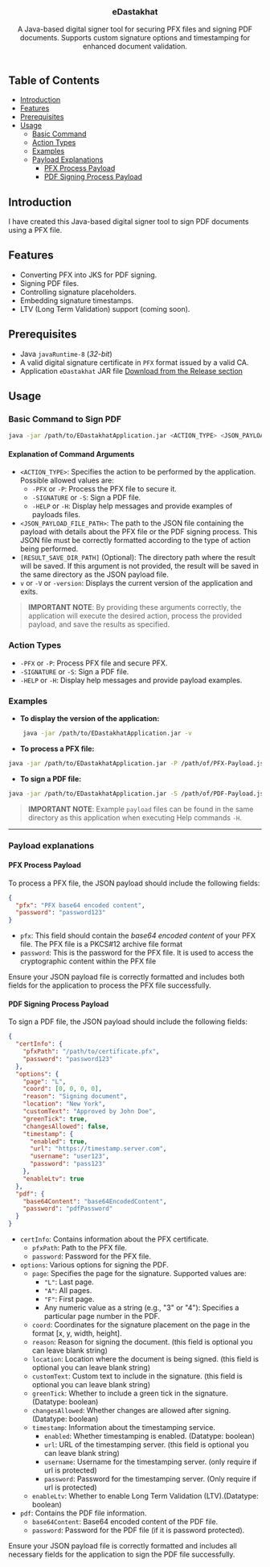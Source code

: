 <br/>
<p align="center">
  <h3 align="center">eDastakhat</h3>

  <p align="center">
    A Java-based digital signer tool for securing PFX files and signing PDF documents. Supports custom signature options and timestamping for enhanced document validation.
    <br/>
    <br/>
  </p>
</p>

## Table of Contents
- [Introduction](#introduction)
- [Features](#features)
- [Prerequisites](#prerequisites)
- [Usage](#usage)
    - [Basic Command](#basic-command)
    - [Action Types](#action-types)
    - [Examples](#examples)
    - [Payload Explanations](#payload-explanations)
      - [PFX Process Payload](#pfx-process-payload)
      - [PDF Signing Process Payload](#pdf-signing-process-payload)

## Introduction
I have created this Java-based digital signer tool to sign PDF documents using a PFX file.

## Features
- Converting PFX into JKS for PDF signing.
- Signing PDF files.
- Controlling signature placeholders.
- Embedding signature timestamps.
- LTV (Long Term Validation) support (coming soon).

## Prerequisites
- Java `javaRuntime-8` (*32-bit*)
- A valid digital signature certificate in `PFX` format issued by a valid CA.
- Application `eDastakhat` JAR file [Download from the Release section](https://github.com/code-muni/eDastakhat/releases)

## Usage

### Basic Command to Sign PDF
```bash
java -jar /path/to/EDastakhatApplication.jar <ACTION_TYPE> <JSON_PAYLOAD_FILE_PATH> [RESULT_SAVE_DIR_PATH]
```
#### Explanation of Command Arguments
- `<ACTION_TYPE>`: Specifies the action to be performed by the application. Possible allowed values are:
  - `-PFX` or `-P`: Process the PFX file to secure it.
  - `-SIGNATURE` or `-S`: Sign a PDF file.
  - `-HELP` or `-H`: Display help messages and provide examples of payloads files.
- `<JSON_PAYLOAD_FILE_PATH>`: The path to the JSON file containing the payload with details about the PFX file or the PDF signing process. This JSON file must be correctly formatted according to the type of action being performed.
- `[RESULT_SAVE_DIR_PATH]` (Optional): The directory path where the result will be saved. If this argument is not provided, the result will be saved in the same directory as the JSON payload file.
- `v` or `-V` or `-version`: Displays the current version of the application and exits.

> **IMPORTANT NOTE**: By providing these arguments correctly, the application will execute the desired action, process the provided payload, and save the results as specified.

### Action Types
- `-PFX` or `-P`: Process PFX file and secure PFX.
- `-SIGNATURE` or `-S`: Sign a PDF file.
- `-HELP` or `-H`: Display help messages and provide payload examples.

### Examples
- **To display the version of the application:**
```bash
    java -jar /path/to/EDastakhatApplication.jar -v
```

- **To process a PFX file:**
```bash
java -jar /path/to/EDastakhatApplication.jar -P /path/of/PFX-Payload.json
```

- **To sign a PDF file:**
```bash
java -jar /path/to/EDastakhatApplication.jar -S /path/of/PDF-Payload.json 
```
 
> **IMPORTANT NOTE**: Example `payload` files can be found in the same directory as this application when executing Help commands `-H`.

---

### Payload explanations
#### PFX Process Payload
To process a PFX file, the JSON payload should include the following fields:
```json
{
  "pfx": "PFX base64 encoded content",
  "password": "password123"
}
```

- `pfx`: This field should contain the _base64 encoded content_ of your PFX file. The PFX file is a PKCS#12 archive file format
- `password`: This is the password for the PFX file. It is used to access the cryptographic content within the PFX file

Ensure your JSON payload file is correctly formatted and includes both fields for the application to process the PFX file successfully.

#### PDF Signing Process Payload
To sign a PDF file, the JSON payload should include the following fields:
```json
{
  "certInfo": {
    "pfxPath": "/path/to/certificate.pfx",
    "password": "password123"
  },
  "options": {
    "page": "L",
    "coord": [0, 0, 0, 0],
    "reason": "Signing document",
    "location": "New York",
    "customText": "Approved by John Doe",
    "greenTick": true,
    "changesAllowed": false,
    "timestamp": {
      "enabled": true,
      "url": "https://timestamp.server.com",
      "username": "user123",
      "password": "pass123"
    },
    "enableLtv": true
  },
  "pdf": {
    "base64Content": "base64EncodedContent",
    "password": "pdfPassword"
  }
}
```

- `certInfo`: Contains information about the PFX certificate.
  - `pfxPath`: Path to the PFX file.
  - `password`: Password for the PFX file.
- `options`: Various options for signing the PDF.
  - `page`: Specifies the page for the signature. Supported values are:
    - `"L"`: Last page.
    - `"A"`: All pages.
    - `"F"`: First page.
    - Any numeric value as a string (e.g., "3" or "4"): Specifies a particular page number in the PDF.
  - `coord`: Coordinates for the signature placement on the page in the format [x, y, width, height].
  - `reason`: Reason for signing the document. (this field is optional you can leave blank string)
  - `location`: Location where the document is being signed. (this field is optional you can leave blank string)
  - `customText`: Custom text to include in the signature. (this field is optional you can leave blank string)
  - `greenTick`: Whether to include a green tick in the signature. (Datatype: boolean)
  - `changesAllowed`: Whether changes are allowed after signing. (Datatype: boolean)
  - `timestamp`: Information about the timestamping service. 
    - `enabled`: Whether timestamping is enabled. (Datatype: boolean)
    - `url`: URL of the timestamping server. (this field is optional you can leave blank string)
    - `username`: Username for the timestamping server. (only require if url is protected)
    - `password`: Password for the timestamping server. (Only require if url is protected)
  - `enableLtv`: Whether to enable Long Term Validation (LTV).(Datatype: boolean)
- `pdf`: Contains the PDF file information.
  - `base64Content`: Base64 encoded content of the PDF file.
  - `password`: Password for the PDF file (if it is password protected).

Ensure your JSON payload file is correctly formatted and includes all necessary fields for the application to sign the PDF file successfully.